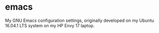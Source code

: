# emacs
My GNU Emacs configuration settings, originally developed on my Ubuntu 16.04.1 LTS system on my HP Envy 17 laptop. 

